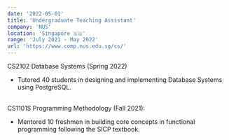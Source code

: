 ```yaml
---
date: '2022-05-01'
title: 'Undergraduate Teaching Assistant'
company: 'NUS'
location: 'Singapore 🇸🇬'
range: 'July 2021 - May 2022'
url: 'https://www.comp.nus.edu.sg/cs/'
---
```


CS2102 Database Systems (Spring 2022)

- Tutored 40 students in designing and implementing Database Systems using PostgreSQL.
  </br></br>

CS1101S Programming Methodology (Fall 2021):

- Mentored 10 freshmen in building core concepts in functional programming following the SICP textbook.
